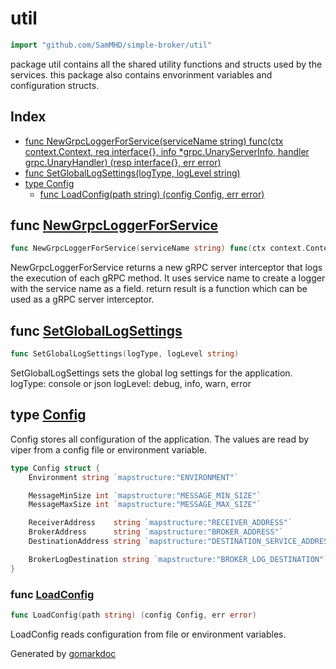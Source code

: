 <!-- Code generated by gomarkdoc. DO NOT EDIT -->

# util

```go
import "github.com/SamMHD/simple-broker/util"
```

package util contains all the shared utility functions and structs used by the services. this package also contains envorinment variables and configuration structs.

## Index

- [func NewGrpcLoggerForService(serviceName string) func(ctx context.Context, req interface{}, info *grpc.UnaryServerInfo, handler grpc.UnaryHandler) (resp interface{}, err error)](<#func-newgrpcloggerforservice>)
- [func SetGlobalLogSettings(logType, logLevel string)](<#func-setgloballogsettings>)
- [type Config](<#type-config>)
  - [func LoadConfig(path string) (config Config, err error)](<#func-loadconfig>)


## func [NewGrpcLoggerForService](<https://github.com/SamMHD/simple-broker/blob/main/util/grpcLogger.go#L16-L21>)

```go
func NewGrpcLoggerForService(serviceName string) func(ctx context.Context, req interface{}, info *grpc.UnaryServerInfo, handler grpc.UnaryHandler) (resp interface{}, err error)
```

NewGrpcLoggerForService returns a new gRPC server interceptor that logs the execution of each gRPC method. It uses service name to create a logger with the service name as a field. return result is a function which can be used as a gRPC server interceptor.

## func [SetGlobalLogSettings](<https://github.com/SamMHD/simple-broker/blob/main/util/globalLogSettings.go#L14>)

```go
func SetGlobalLogSettings(logType, logLevel string)
```

SetGlobalLogSettings sets the global log settings for the application. logType: console or json logLevel: debug, info, warn, error

## type [Config](<https://github.com/SamMHD/simple-broker/blob/main/util/config.go#L9-L20>)

Config stores all configuration of the application. The values are read by viper from a config file or environment variable.

```go
type Config struct {
    Environment string `mapstructure:"ENVIRONMENT"`

    MessageMinSize int `mapstructure:"MESSAGE_MIN_SIZE"`
    MessageMaxSize int `mapstructure:"MESSAGE_MAX_SIZE"`

    ReceiverAddress    string `mapstructure:"RECEIVER_ADDRESS"`
    BrokerAddress      string `mapstructure:"BROKER_ADDRESS"`
    DestinationAddress string `mapstructure:"DESTINATION_SERVICE_ADDRESS"`

    BrokerLogDestination string `mapstructure:"BROKER_LOG_DESTINATION"`
}
```

### func [LoadConfig](<https://github.com/SamMHD/simple-broker/blob/main/util/config.go#L23>)

```go
func LoadConfig(path string) (config Config, err error)
```

LoadConfig reads configuration from file or environment variables.



Generated by [gomarkdoc](<https://github.com/princjef/gomarkdoc>)
